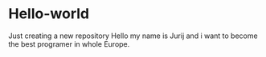 # Hello-world
Just creating a new repository
Hello my name is Jurij and i want to become the best programer in whole Europe.
